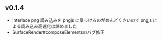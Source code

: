 ## v0.1.4

- interlace png 読み込みを pngjs に乗っけるのがめんどくさいので pngjs による読み込み高速化は諦めました
- SurfaceRender#composeElementsのバグ修正
